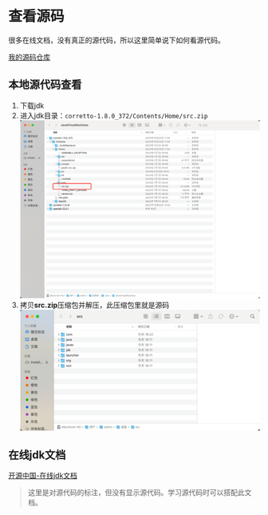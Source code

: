 # 查看源码

很多在线文档，没有真正的源代码，所以这里简单说下如何看源代码。

[我的源码仓库](https://gitee.com/wuxu54/wuxu_jdk.git)

## 本地源代码查看

1. 下载jdk
2. 进入jdk目录：`corretto-1.8.0_372/Contents/Home/src.zip`
![Alt text](image.png)
3. 拷贝**src.zip**压缩包并解压，此压缩包里就是源码
![Alt text](image-1.png)

## 在线jdk文档

[开源中国-在线jdk文档](https://tool.oschina.net/apidocs/apidoc?api=jdk-zh)
>这里是对源代码的标注，但没有显示源代码。学习源代码时可以搭配此文档。

